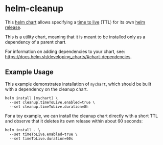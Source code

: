 # helm-cleanup

This [helm chart](https://helm.sh/) allows specifying a [time to live](https://en.wikipedia.org/wiki/Time_to_live) (TTL) for its own [helm release](https://docs.helm.sh/glossary/#release).

This is a utility chart, meaning that it is meant to be installed only as a dependency of a parent chart.

For information on adding dependencies to your chart, see: https://docs.helm.sh/developing_charts/#chart-dependencies.

## Example Usage

This example demonstrates installation of `mychart`, which should be built with a dependency on the cleanup chart.

```cli
helm install [mychart] \
  --set cleanup.timeToLive.enabled=true \
  --set cleanup.timeToLive.duration=8h
```

For a toy example, we can install the cleanup chart directly with a short TTL and observe that it deletes its own release within about 60 seconds:

```cli
helm install . \
  --set timeToLive.enabled=true \
  --set timeToLive.duration=60s
```
